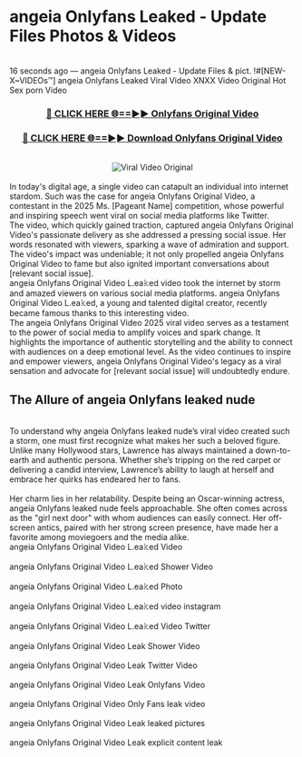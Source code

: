 # angeia Onlyfans Leaked - Update Files Photos & Videos 
<br>
16 seconds ago — angeia Onlyfans Leaked - Update Files & pict. !#[NEW-X~VIDEOs™] angeia Onlyfans Leaked Viral Video XNXX Video Original Hot Sex porn Video
<br>
<div align="center">
<h3><a href="http://freeplayer.one?title=angeia&ref=25OR" rel="nofollow">🔴 CLICK HERE 🌐==►► Onlyfans Original Video</a></h3>
<h3><a href="http://freeplayer.one?title=angeia&ref=25OR" rel="nofollow">🔴 CLICK HERE 🌐==►► Download Onlyfans Original Video</a></h3>
<br>
<a href="http://freeplayer.one?title=angeia&ref=25OR" rel="nofollow" data-target="animated-image.originalLink"><img src="https://i.ibb.co.com/xMMVF88/686577567.gif" alt="Viral Video Original" style="max-width: 100%; display: inline-block;" data-target="animated-image.originalImage"></a>
</div>
<br>
In today's digital age, a single video can catapult an individual into internet stardom. Such was the case for angeia Onlyfans Original Video, a contestant in the 2025 Ms. [Pageant Name] competition, whose powerful and inspiring speech went viral on social media platforms like Twitter.
<br>
The video, which quickly gained traction, captured angeia Onlyfans Original Video's passionate delivery as she addressed a pressing social issue. Her words resonated with viewers, sparking a wave of admiration and support. The video's impact was undeniable; it not only propelled angeia Onlyfans Original Video to fame but also ignited important conversations about [relevant social issue].
<br>
angeia Onlyfans Original Video L.ea𝚔ed video took the internet by storm and amazed viewers on various social media platforms. angeia Onlyfans Original Video L.ea𝚔ed, a young and talented digital creator, recently became famous thanks to this interesting video.
<br>
The angeia Onlyfans Original Video 2025 viral video serves as a testament to the power of social media to amplify voices and spark change. It highlights the importance of authentic storytelling and the ability to connect with audiences on a deep emotional level. As the video continues to inspire and empower viewers, angeia Onlyfans Original Video's legacy as a viral sensation and advocate for [relevant social issue] will undoubtedly endure.
<br>
<h2>The Allure of angeia Onlyfans leaked nude</h2>
<br>
To understand why angeia Onlyfans leaked nude’s viral video created such a storm, one must first recognize what makes her such a beloved figure. Unlike many Hollywood stars, Lawrence has always maintained a down-to-earth and authentic persona. Whether she’s tripping on the red carpet or delivering a candid interview, Lawrence’s ability to laugh at herself and embrace her quirks has endeared her to fans.
<br><br>
Her charm lies in her relatability. Despite being an Oscar-winning actress, angeia Onlyfans leaked nude feels approachable. She often comes across as the "girl next door" with whom audiences can easily connect. Her off-screen antics, paired with her strong screen presence, have made her a favorite among moviegoers and the media alike.
<br>
angeia Onlyfans Original Video L.ea𝚔ed Video
<br><br>
angeia Onlyfans Original Video L.ea𝚔ed Shower Video
<br><br>
angeia Onlyfans Original Video L.ea𝚔ed Photo
<br><br>
angeia Onlyfans Original Video L.ea𝚔ed video instagram
<br><br>
angeia Onlyfans Original Video L.ea𝚔ed Video Twitter
<br><br>
angeia Onlyfans Original Video Leak Shower Video
<br><br>
angeia Onlyfans Original Video Leak Twitter Video
<br><br>
angeia Onlyfans Original Video Leak Onlyfans Video
<br><br>
angeia Onlyfans Original Video Only Fans leak video
<br><br>
angeia Onlyfans Original Video Leak leaked pictures
<br><br>
angeia Onlyfans Original Video Leak explicit content leak